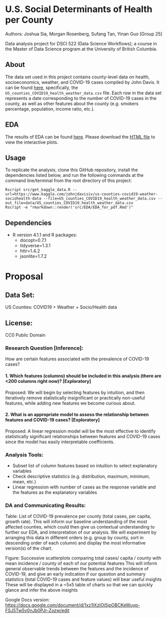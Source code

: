 # U.S. Social Determinants of Health per County

Authors: Joshua Sia, Morgan Rosenberg, Sufang Tan, Yinan Guo \[Group
25\]

Data analysis project for DSCI 522 (Data Science Workflows); a course in
the Master of Data Science program at the University of British
Columbia.

## **About**

The data set used in this project contains county-level data on health,
socioeconomics, weather, and COVID-19 cases compiled by John Davis. It
can be found
[here](https://www.kaggle.com/johnjdavisiv/us-counties-covid19-weather-sociohealth-data),
specifically, the `US_counties_COVID19_health_weather_data.csv` file.
Each row in the data set represents a date corresponding to the number
of COVID-19 cases in the county, as well as other features about the
county (e.g. smokers percentage, population, income ratio, etc.).

## **EDA**

The results of EDA can be found [here](https://github.com/UBC-MDS/DSCI_522_US_social_determinants_of_health_by_county/blob/main/src/EDA/EDA.pdf). Please download the [HTML file](https://github.com/UBC-MDS/DSCI_522_US_social_determinants_of_health_by_county/blob/main/src/EDA/EDA.html) to view the interactive plots.

## Usage

To replicate the analysis, clone this GitHub repository, install the
dependencies listed below, and run the following
commands at the command line/terminal from the root directory of this
project:


    Rscript src/get_kaggle_data.R --url=https://www.kaggle.com/johnjdavisiv/us-counties-covid19-weather-sociohealth-data --file=US_counties_COVID19_health_weather_data.csv --out_file=data/US_counties_COVID19_health_weather_data.csv
    Rscript -e "rmarkdown::render('src/EDA/EDA_for_pdf.Rmd')"

## **Dependencies**
-   R version 4.1.1 and R packages:
    -   docopt=0.7.1
    -   tidyverse=1.3.1
    -   httr=1.4.2
    -   jsonlite=1.7.2

# **Proposal**

## Data Set:

US Counties: COVID19 + Weather + Socio/Health data

## License:

CC0 Public Domain

### Research Question \[Inference\]:

How are certain features associated with the prevalence of COVID-19
cases?

#### 1. Which features (columns) should be included in this analysis (there are \<200 columns right now)? \[Exploratory\]

Proposed: We will begin by selecting features by intuition, and then
iteratively remove statistically insignificant or practically non-useful
features, while adding new features we become curious about.

#### 2. What is an appropriate model to assess the relationship between features and COVID-19 cases? \[Exploratory\]

Proposed: A linear regression model will be the most effective to
identify statistically significant relationships between features and
COVID-19 cases since the model has easily interpretable coefficients.

### Analysis Tools:

-   Subset list of column features based on intuition to select
    explanatory variables
-   Check descriptive statistics (e.g. distribution, maximum, minimum,
    mean, etc.)
-   Linear regression with number of cases as the response variable and
    the features as the explanatory variables

### DA and Communicating Results:

Table: List of COVID-19 prevalence per county (total cases, per capita,
growth rate). This will inform our baseline understanding of the most
affected counties, which could then give us contextual understanding to
further our EDA, and interpretation of our analysis. We will experiment
by arranging this data in different orders (e.g. group by county, sort
in descending order of each column) and display the most informative
version(s) of the chart.

Figure: Successive scatterplots comparing total cases/ capita / county
with mean incidence / county of each of our potential features This will
inform general observable trends between the features and the incidence
of COVID-19, and give an early indication if our question and summary
statistics (total COVID-19 cases and feature values) will bear useful
insights These will be displayed in a \~5x5 table of charts so that we
can quickly glance and infer the above insights

Google Docs version:
<https://docs.google.com/document/d/1xz1IXzIOj5ipOBCKeWuyp-FSJ5Tw5v0nJb0PJr-Zozw/edit>
